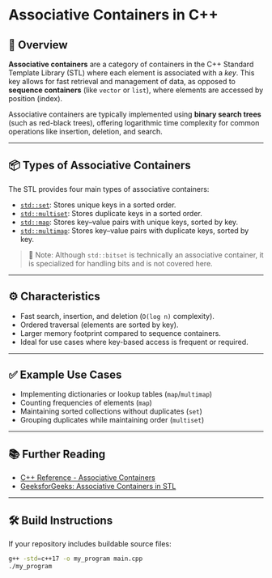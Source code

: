 # Associative Containers in C++

## 🧾 Overview

**Associative containers** are a category of containers in the C++ Standard Template Library (STL) where each element is associated with a *key*. This key allows for fast retrieval and management of data, as opposed to **sequence containers** (like `vector` or `list`), where elements are accessed by position (index).

Associative containers are typically implemented using **binary search trees** (such as red-black trees), offering logarithmic time complexity for common operations like insertion, deletion, and search.

---

## 📦 Types of Associative Containers

The STL provides four main types of associative containers:

- [`std::set`](https://en.cppreference.com/w/cpp/container/set): Stores unique keys in a sorted order.
- [`std::multiset`](https://en.cppreference.com/w/cpp/container/multiset): Stores duplicate keys in a sorted order.
- [`std::map`](https://en.cppreference.com/w/cpp/container/map): Stores key–value pairs with unique keys, sorted by key.
- [`std::multimap`](https://en.cppreference.com/w/cpp/container/multimap): Stores key–value pairs with duplicate keys, sorted by key.

> 🔎 Note: Although `std::bitset` is technically an associative container, it is specialized for handling bits and is not covered here.

---

## ⚙️ Characteristics

- Fast search, insertion, and deletion (`O(log n)` complexity).
- Ordered traversal (elements are sorted by key).
- Larger memory footprint compared to sequence containers.
- Ideal for use cases where key-based access is frequent or required.

---

## ✅ Example Use Cases

- Implementing dictionaries or lookup tables (`map`/`multimap`)
- Counting frequencies of elements (`map`)
- Maintaining sorted collections without duplicates (`set`)
- Grouping duplicates while maintaining order (`multiset`)

---

## 📚 Further Reading

- [C++ Reference - Associative Containers](https://en.cppreference.com/w/cpp/container)
- [GeeksforGeeks: Associative Containers in STL](https://www.geeksforgeeks.org/associative-containers-the-c-standard-template-library-stl/)

---

## 🛠️ Build Instructions

If your repository includes buildable source files:
```bash
g++ -std=c++17 -o my_program main.cpp
./my_program
